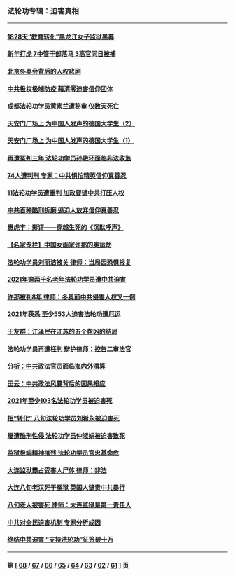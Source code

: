 ### 法轮功专辑：迫害真相
---
#### [1828天“教育转化”黑龙江女子监狱黑幕](../../pages/nf4379/n13536804.md) 
#### [新年打虎 7中管干部落马 3高官同日被捕](../../pages/nf4379/n13560915.md) 
#### [北京冬奥会背后的人权悲剧](../../pages/nf4379/n13556415.md) 
#### [中共极权极端防疫 藉清零迫害信仰团体](../../pages/nf4379/n13555509.md) 
#### [成都法轮功学员黄素兰遭秘审 仅数天死亡](../../pages/nf4379/n13537458.md) 
#### [天安门广场上 为中国人发声的德国大学生（2）](../../pages/nf4379/n13533454.md) 
#### [天安门广场上 为中国人发声的德国大学生（1）](../../pages/nf4379/n13528390.md) 
#### [再遭冤判三年 法轮功学员孙艳环面临非法收监](../../pages/nf4379/n13526543.md) 
#### [74人遭判刑 专家：中共惧怕精英信仰真善忍](../../pages/nf4379/n13520765.md) 
#### [11法轮功学员遭重判 加政要谴中共打压人权](../../pages/nf4379/n13521294.md) 
#### [中共百种酷刑折磨 逼迫人放弃信仰真善忍](../../pages/nf4379/n13518038.md) 
#### [惠虎宇：影评——穿越生死的《沉默呼声》](../../pages/nf4379/n13516514.md) 
#### [【名家专栏】中国女画家许那的奥运劫](../../pages/nf4379/n13491603.md) 
#### [法轮功学员刘丽洁被关 律师：当局因恐惧报复](../../pages/nf4379/n13515441.md) 
#### [2021年逾两千名老年法轮功学员遭中共迫害](../../pages/nf4379/n13513237.md) 
#### [许那被判8年 律师：冬奥前中共侵害人权又一例](../../pages/nf4379/n13508986.md) 
#### [2021年获悉 至少553人迫害法轮功遭厄运](../../pages/nf4379/n13504657.md) 
#### [王友群：江泽民在江苏的五个帮凶的结局](../../pages/nf4379/n13503194.md) 
#### [法轮功学员再遭枉判 辩护律师：控告二审法官](../../pages/nf4379/n13499952.md) 
#### [分析：中共政法官员面临海内外清算](../../pages/nf4379/n13495811.md) 
#### [田云：中共政法风暴背后的因果报应](../../pages/nf4379/n13496264.md) 
#### [2021年至少103名法轮功学员被迫害死](../../pages/nf4379/n13495075.md) 
#### [拒“转化” 八旬法轮功学员刘希永被迫害死](../../pages/nf4379/n13488696.md) 
#### [屡遭酷刑性侵 法轮功学员仲淑娟被迫害致死](../../pages/nf4379/n13485930.md) 
#### [监狱极端精神摧残 法轮功学员官忠基命危](../../pages/nf4379/n13486254.md) 
#### [大连监狱霸占受害人尸体 律师：非法](../../pages/nf4379/n13481295.md) 
#### [大连八旬老汉死于冤狱 英国人谴责中共暴行](../../pages/nf4379/n13480118.md) 
#### [八旬老人被害死 律师：大连监狱是第一责任人](../../pages/nf4379/n13478838.md) 
#### [中共对全民迫害机制 专家分析成因](../../pages/nf4379/n13479680.md) 
#### [终结中共迫害 “支持法轮功”征签破十万](../../pages/nf4379/n13471084.md) 

---
#### 第 [ [68](./68.md) / [67](./67.md) / [66](./66.md) / [65](./65.md) / [64](./64.md) / [63](./63.md) / [62](./62.md) / [61](./61.md) ] 页
